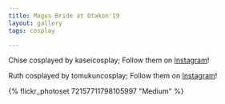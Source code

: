 ```yaml
---
title: Magus Bride at Otakon'19
layout: gallery
tags: cosplay

---
```


Chise cosplayed by kaseicosplay; Follow them on [Instagram](https://www.instagram.com/kaseicosplay)!

Ruth cosplayed by tomukuncosplay; Follow them on [Instagram](https://www.instagram.com/tomukuncosplay)!

{% flickr_photoset 72157711798105997 "Medium" %}